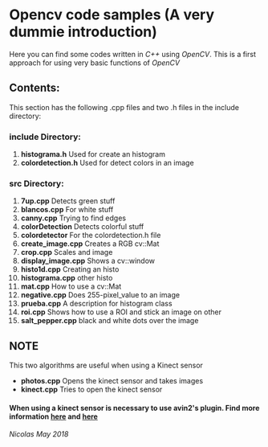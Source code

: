 # Opencv code samples (A very dummie introduction)
Here you can find some codes written in *C++* using *OpenCV*. This is a first approach for using very basic functions of *OpenCV*
## Contents:
This section has the following .cpp files and two .h files in the include directory:
### include Directory:
1. **histograma.h** Used for create an histogram
2. **colordetection.h** Used for detect colors in an image
### src Directory:
1. **7up.cpp** Detects green stuff
2. **blancos.cpp** For white stuff
3. **canny.cpp** Trying to find edges
4. **colorDetection** Detects colorful stuff
5. **colordetector** For the colordetection.h file
6. **create_image.cpp** Creates a RGB cv::Mat
7. **crop.cpp** Scales and image
8. **display_image.cpp** Shows a cv::window
9. **histo1d.cpp** Creating an histo
10. **histograma.cpp** other histo
11. **mat.cpp** How to use a cv::Mat
12. **negative.cpp** Does 255-pixel_value to an image
13. **prueba.cpp** A description for histogram class
14. **roi.cpp** Shows how to use a ROI and stick an image on other
15. **salt_pepper.cpp** black and white dots over the image
## NOTE
This two algorithms are useful when using a Kinect sensor
* **photos.cpp** Opens the kinect sensor and takes images
* **kinect.cpp** Tries to open the kinect sensor
#### When using a kinect sensor is necessary to use avin2's plugin. Find more information [here](https://github.com/avin2/SensorKinect) and [here](http://blog.justsophie.com/installing-kinect-nite-drivers-on-ubuntu-14-04-and-ros-indigo/)

*Nicolas May 2018*

